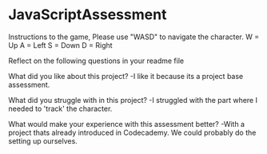 # JavaScriptAssessment
Instructions to the game,
Please use "WASD" to navigate the character.
W = Up
A = Left 
S = Down
D = Right

Reflect on the following questions in your readme file

What did you like about this project?
-I like it because its a project base assessment.

What did you struggle with in this project?
-I struggled with the part where I needed to 'track' the character.

What would make your experience with this assessment better?
-With a project thats already introduced in Codecademy. We could probably do the setting up ourselves.
